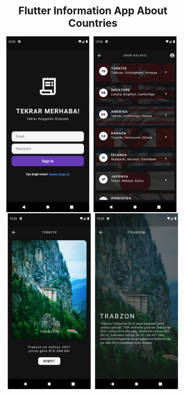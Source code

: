 <b><h1 align="center">Flutter Information App About Countries</h1></b>

<div class="photo-container" align="center">
  <img src="https://github.com/KLYCHUB/flutter_information_app_about_countries/blob/master/ss/1.png?raw=true" height="480",width="270">
  &nbsp;
  <img src="https://github.com/KLYCHUB/flutter_information_app_about_countries/blob/master/ss/2.png?raw=true" height="480",width="270">
  &nbsp;
  <img src="https://github.com/KLYCHUB/flutter_information_app_about_countries/blob/master/ss/3.png?raw=true" height="480",width="270">
  &nbsp;
  <img src="https://github.com/KLYCHUB/flutter_information_app_about_countries/blob/master/ss/4.png?raw=true" height="480",width="270">
</div>
